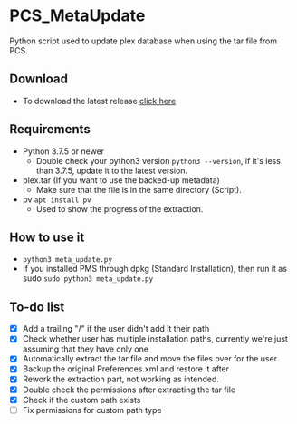 # PCS_MetaUpdate
Python script used to update plex database when using the tar file from PCS.

Download
---------------------------------
- To download the latest release [click here](https://github.com/Nick0703/PCS_MetaUpdate/releases)

Requirements
---------------------------------
- Python 3.7.5 or newer
    - Double check your python3 version `python3 --version`, if it's less than 3.7.5, update it to the latest version.
- plex.tar (If you want to use the backed-up metadata)
	- Make sure that the file is in the same directory (Script).
- pv `apt install pv`
    - Used to show the progress of the extraction.

How to use it
---------------------------------
- `python3 meta_update.py`
- If you installed PMS through dpkg (Standard Installation), then run it as sudo `sudo python3 meta_update.py`

To-do list
---------------------------------
- [x] Add a trailing "/" if the user didn't add it their path
- [x] Check whether user has multiple installation paths, currently we're just assuming that they have only one
- [x] Automatically extract the tar file and move the files over for the user
- [x] Backup the original Preferences.xml and restore it after
- [x] Rework the extraction part, not working as intended.
- [x] Double check the permissions after extracting the tar file
- [x] Check if the custom path exists
- [ ] Fix permissions for custom path type
